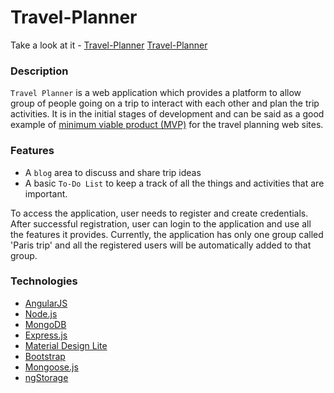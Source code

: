 # Travel-Planner

Take a look at it - [Travel-Planner](https://travelplanner-1.herokuapp.com/) <a href="https://travelplanner-1.herokuapp.com/" target="_blank">Travel-Planner</a>

### Description
`Travel Planner` is a web application which provides a platform to allow group of people going on a trip to interact with each other and plan the trip activities. It is in the initial stages of development and can be said as a good example of [minimum viable product (MVP)](https://en.wikipedia.org/wiki/Minimum_viable_product) for the travel planning web sites. 

### Features 
* A `blog` area to discuss and share trip ideas
* A basic `To-Do List` to keep a track of all the things and activities that are important. 

To access the application, user needs to register and create credentials. After successful registration, user can login to the application and use all the features it provides. Currently, the application has only one group called 'Paris trip' and all the registered users will be automatically added to that group.

### Technologies
* [AngularJS](https://angularjs.org/)
* [Node.js](https://nodejs.org/en/)
* [MongoDB](https://www.mongodb.com/)
* [Express.js](http://expressjs.com/)
* [Material Design Lite](https://getmdl.io/)
* [Bootstrap](http://getbootstrap.com/)
* [Mongoose.js](http://mongoosejs.com/)
* [ngStorage](https://github.com/gsklee/ngStorage)
